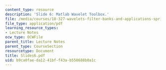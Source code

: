 ```yaml
---
content_type: resource
description: 'Slide 6: Matlab Wavelet Toolbox.'
file: /media/courses/18-327-wavelets-filter-banks-and-applications-spring-2003/b9ca0faeda1241bff43ab558688b0a1c_Slides6.pdf
file_type: application/pdf
learning_resource_types:
- Lecture Notes
ocw_type: OCWFile
parent_title: Lecture Notes
parent_type: CourseSection
resourcetype: Document
title: Slides6.pdf
uid: b9ca0fae-da12-41bf-f43a-b558688b0a1c
---
```

